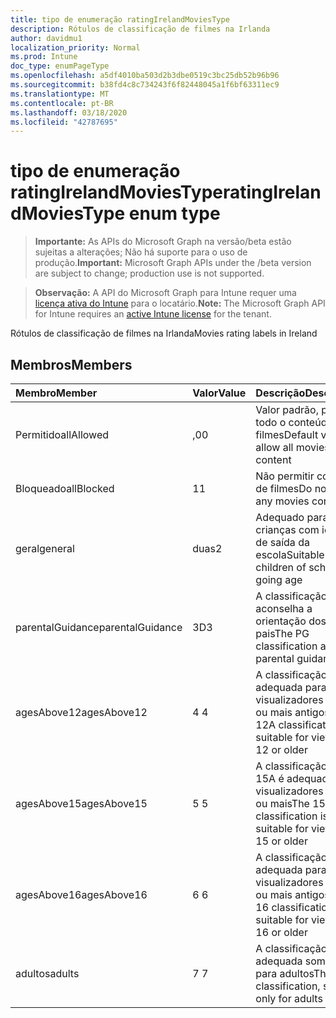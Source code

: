 ```yaml
---
title: tipo de enumeração ratingIrelandMoviesType
description: Rótulos de classificação de filmes na Irlanda
author: davidmu1
localization_priority: Normal
ms.prod: Intune
doc_type: enumPageType
ms.openlocfilehash: a5df4010ba503d2b3dbe0519c3bc25db52b96b96
ms.sourcegitcommit: b38fd4c8c734243f6f82448045a1f6bf63311ec9
ms.translationtype: MT
ms.contentlocale: pt-BR
ms.lasthandoff: 03/18/2020
ms.locfileid: "42787695"
---
```

# <a name="ratingirelandmoviestype-enum-type"></a><span data-ttu-id="3fe8b-103">tipo de enumeração ratingIrelandMoviesType</span><span class="sxs-lookup"><span data-stu-id="3fe8b-103">ratingIrelandMoviesType enum type</span></span>

> <span data-ttu-id="3fe8b-104">**Importante:** As APIs do Microsoft Graph na versão/beta estão sujeitas a alterações; Não há suporte para o uso de produção.</span><span class="sxs-lookup"><span data-stu-id="3fe8b-104">**Important:** Microsoft Graph APIs under the /beta version are subject to change; production use is not supported.</span></span>

> <span data-ttu-id="3fe8b-105">**Observação:** A API do Microsoft Graph para Intune requer uma [licença ativa do Intune](https://go.microsoft.com/fwlink/?linkid=839381) para o locatário.</span><span class="sxs-lookup"><span data-stu-id="3fe8b-105">**Note:** The Microsoft Graph API for Intune requires an [active Intune license](https://go.microsoft.com/fwlink/?linkid=839381) for the tenant.</span></span>

<span data-ttu-id="3fe8b-106">Rótulos de classificação de filmes na Irlanda</span><span class="sxs-lookup"><span data-stu-id="3fe8b-106">Movies rating labels in Ireland</span></span>

## <a name="members"></a><span data-ttu-id="3fe8b-107">Membros</span><span class="sxs-lookup"><span data-stu-id="3fe8b-107">Members</span></span>
|<span data-ttu-id="3fe8b-108">Membro</span><span class="sxs-lookup"><span data-stu-id="3fe8b-108">Member</span></span>|<span data-ttu-id="3fe8b-109">Valor</span><span class="sxs-lookup"><span data-stu-id="3fe8b-109">Value</span></span>|<span data-ttu-id="3fe8b-110">Descrição</span><span class="sxs-lookup"><span data-stu-id="3fe8b-110">Description</span></span>|
|:---|:---|:---|
|<span data-ttu-id="3fe8b-111">Permitido</span><span class="sxs-lookup"><span data-stu-id="3fe8b-111">allAllowed</span></span>|<span data-ttu-id="3fe8b-112">,0</span><span class="sxs-lookup"><span data-stu-id="3fe8b-112">0</span></span>|<span data-ttu-id="3fe8b-113">Valor padrão, permitir todo o conteúdo de filmes</span><span class="sxs-lookup"><span data-stu-id="3fe8b-113">Default value, allow all movies content</span></span>|
|<span data-ttu-id="3fe8b-114">Bloqueado</span><span class="sxs-lookup"><span data-stu-id="3fe8b-114">allBlocked</span></span>|<span data-ttu-id="3fe8b-115">1</span><span class="sxs-lookup"><span data-stu-id="3fe8b-115">1</span></span>|<span data-ttu-id="3fe8b-116">Não permitir conteúdo de filmes</span><span class="sxs-lookup"><span data-stu-id="3fe8b-116">Do not allow any movies content</span></span>|
|<span data-ttu-id="3fe8b-117">geral</span><span class="sxs-lookup"><span data-stu-id="3fe8b-117">general</span></span>|<span data-ttu-id="3fe8b-118">duas</span><span class="sxs-lookup"><span data-stu-id="3fe8b-118">2</span></span>|<span data-ttu-id="3fe8b-119">Adequado para crianças com idade de saída da escola</span><span class="sxs-lookup"><span data-stu-id="3fe8b-119">Suitable for children of school going age</span></span>|
|<span data-ttu-id="3fe8b-120">parentalGuidance</span><span class="sxs-lookup"><span data-stu-id="3fe8b-120">parentalGuidance</span></span>|<span data-ttu-id="3fe8b-121">3D</span><span class="sxs-lookup"><span data-stu-id="3fe8b-121">3</span></span>|<span data-ttu-id="3fe8b-122">A classificação PG aconselha a orientação dos pais</span><span class="sxs-lookup"><span data-stu-id="3fe8b-122">The PG classification advises parental guidance</span></span>|
|<span data-ttu-id="3fe8b-123">agesAbove12</span><span class="sxs-lookup"><span data-stu-id="3fe8b-123">agesAbove12</span></span>|<span data-ttu-id="3fe8b-124">4 </span><span class="sxs-lookup"><span data-stu-id="3fe8b-124">4</span></span>|<span data-ttu-id="3fe8b-125">A classificação 12A é adequada para visualizadores de 12 ou mais antigos</span><span class="sxs-lookup"><span data-stu-id="3fe8b-125">The 12A classification is suitable for viewers of 12 or older</span></span>|
|<span data-ttu-id="3fe8b-126">agesAbove15</span><span class="sxs-lookup"><span data-stu-id="3fe8b-126">agesAbove15</span></span>|<span data-ttu-id="3fe8b-127">5 </span><span class="sxs-lookup"><span data-stu-id="3fe8b-127">5</span></span>|<span data-ttu-id="3fe8b-128">A classificação do 15A é adequada para visualizadores de 15 ou mais</span><span class="sxs-lookup"><span data-stu-id="3fe8b-128">The 15A classification is suitable for viewers of 15 or older</span></span>|
|<span data-ttu-id="3fe8b-129">agesAbove16</span><span class="sxs-lookup"><span data-stu-id="3fe8b-129">agesAbove16</span></span>|<span data-ttu-id="3fe8b-130">6 </span><span class="sxs-lookup"><span data-stu-id="3fe8b-130">6</span></span>|<span data-ttu-id="3fe8b-131">A classificação 16 é adequada para visualizadores de 16 ou mais antigos</span><span class="sxs-lookup"><span data-stu-id="3fe8b-131">The 16 classification is suitable for viewers of 16 or older</span></span>|
|<span data-ttu-id="3fe8b-132">adultos</span><span class="sxs-lookup"><span data-stu-id="3fe8b-132">adults</span></span>|<span data-ttu-id="3fe8b-133">7 </span><span class="sxs-lookup"><span data-stu-id="3fe8b-133">7</span></span>|<span data-ttu-id="3fe8b-134">A classificação 18, adequada somente para adultos</span><span class="sxs-lookup"><span data-stu-id="3fe8b-134">The 18 classification, suitable only for adults</span></span>|



